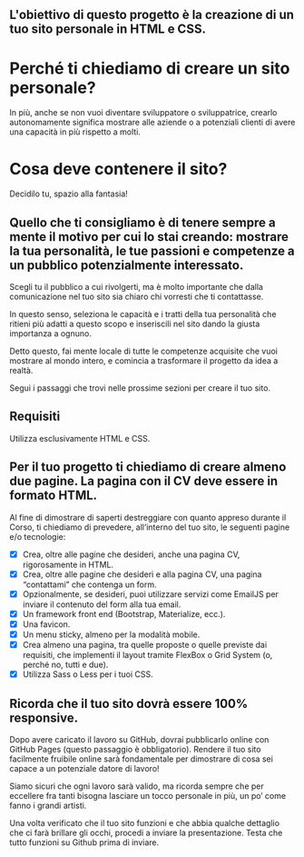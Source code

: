 ## L'obiettivo di questo progetto è la creazione di un tuo sito personale in HTML e CSS.

# Perché ti chiediamo di creare un sito personale?

In più, anche se non vuoi diventare sviluppatore o sviluppatrice, crearlo autonomamente significa mostrare alle aziende o a potenziali clienti di avere una capacità in più rispetto a molti.

# Cosa deve contenere il sito?

Decidilo tu, spazio alla fantasia!

## Quello che ti consigliamo è di tenere sempre a mente il motivo per cui lo stai creando: mostrare la tua personalità, le tue passioni e competenze a un pubblico potenzialmente interessato. 

Scegli tu il pubblico a cui rivolgerti, ma è molto importante che dalla comunicazione nel tuo sito sia chiaro chi vorresti che ti contattasse.

In questo senso, seleziona le capacità e i tratti della tua personalità che ritieni più adatti a questo scopo e inseriscili nel sito dando la giusta importanza a ognuno.

Detto questo, fai mente locale di tutte le competenze acquisite che vuoi mostrare al mondo intero, e comincia a trasformare il progetto da idea a realtà.

Segui i passaggi che trovi nelle prossime sezioni per creare il tuo sito.

## 
## Requisiti

Utilizza esclusivamente HTML e CSS.

## Per il tuo progetto ti chiediamo di creare almeno due pagine. La pagina con il CV deve essere in formato HTML.

Al fine di dimostrare di saperti destreggiare con quanto appreso durante il Corso, ti chiediamo di prevedere, all’interno del tuo sito, le seguenti pagine e/o tecnologie:

- [X] Crea, oltre alle pagine che desideri, anche una pagina CV, rigorosamente in HTML.
- [X] Crea, oltre alle pagine che desideri e alla pagina CV, una pagina “contattami” che contenga un form.
- [X] Opzionalmente, se desideri, puoi utilizzare servizi come EmailJS per inviare il contenuto del form alla tua email.
- [X] Un framework front end (Bootstrap, Materialize, ecc.).
- [X] Una favicon.
- [X] Un menu sticky, almeno per la modalità mobile.
- [X] Crea almeno una pagina, tra quelle proposte o quelle previste dai requisiti, che implementi il layout tramite FlexBox o Grid System (o, perché no, tutti e due).
- [X] Utilizza Sass o Less per i tuoi CSS.

## Ricorda che il tuo sito dovrà essere 100% responsive.

Dopo avere caricato il lavoro su GitHub, dovrai pubblicarlo online con GitHub Pages (questo passaggio è obbligatorio). Rendere il tuo sito facilmente fruibile online sarà fondamentale per dimostrare di cosa sei capace a un potenziale datore di lavoro!

Siamo sicuri che ogni lavoro sarà valido, ma ricorda sempre che per eccellere fra tanti bisogna lasciare un tocco personale in più, un po’ come fanno i grandi artisti.

Una volta verificato che il tuo sito funzioni e che abbia qualche dettaglio che ci farà brillare gli occhi, procedi a inviare la presentazione. Testa che tutto funzioni su Github prima di inviare.
